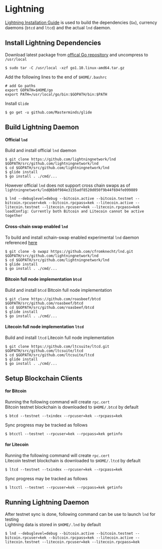 # Lightning
[Lightning Installation Guide](https://github.com/lightningnetwork/lnd/blob/master/docs/INSTALL.md) is used to build the dependencies (`Go`), currency daemons (`btcd` and `ltcd`) and the actual `lnd` daemon.  

## Install Lightning Dependencies
Download latest package from [offical Go repository](https://golang.org/dl/) and uncompress to `/usr/local`
```shell
$ sudo tar -C /usr/local -xzf go1.10.linux-amd64.tar.gz
```

Add the following lines to the end of `$HOME/.bashrc`
```shell
# add Go paths
export GOPATH=$HOME/go
export PATH=/usr/local/go/bin:$GOPATH/bin:$PATH
```

Install `Glide`
```shell
$ go get -u github.com/Masterminds/glide
```

## Build Lightning Daemon

#### Official `lnd`
Build and install official `lnd` daemon
```shell
$ git clone https://github.com/lightningnetwork/lnd $GOPATH/src/github.com/lightningnetwork/lnd
$ cd $GOPATH/src/github.com/lightningnetwork/lnd
$ glide install
$ go install . ./cmd/...
```

However official `lnd` does not support cross chain swaps as of `lightningnetwork/lnd@6b0f984e3155adf8520d050f9b44f694fe099889`
```shell
$ lnd --debuglevel=debug --bitcoin.active --bitcoin.testnet --bitcoin.rpcuser=kek --bitcoin.rpcpass=kek --litecoin.active --litecoin.testnet --litecoin.rpcuser=kek --litecoin.rpcpass=kek
loadConfig: Currently both Bitcoin and Litecoin cannot be active together
```

#### Cross-chain swap enabled `lnd`
To build and install xchain-swap enabled experimental `lnd` daemon referenced [here](https://blog.lightning.engineering/announcement/2017/11/16/ln-swap.html)
```shell
$ git clone -b swapz https://github.com/cfromknecht/lnd.git $GOPATH/src/github.com/lightningnetwork/lnd
$ cd $GOPATH/src/github.com/lightningnetwork/lnd
$ glide install
$ go install . ./cmd/...
```

#### Bitcoin full node implementation `btcd`
Build and install `btcd` Bitcoin full node implementation
```shell
$ git clone https://github.com/roasbeef/btcd $GOPATH/src/github.com/roasbeef/btcd
$ cd $GOPATH/src/github.com/roasbeef/btcd
$ glide install
$ go install . ./cmd/...
```

#### Litecoin full node implementation `ltcd`
Build and install `ltcd` Litecoin full node implementation
```shell
$ git clone https://github.com/ltcsuite/ltcd.git $GOPATH/src/github.com/ltcsuite/ltcd
$ cd $GOPATH/src/github.com/ltcsuite/ltcd
$ glide install
$ go install . ./cmd/...
```

## Setup Blockchain Clients

#### for Bitcoin
Running the following command will create `rpc.cert`  
Bitcoin testnet blockchain is downloaded to `$HOME/.btcd` by default
```shell
$ btcd --testnet --txindex --rpcuser=kek --rpcpass=kek
```

Sync progress may be tracked as follows
```shell
$ btcctl --testnet --rpcuser=kek --rpcpass=kek getinfo
```

#### for Litecoin
Running the following command will create `rpc.cert`  
Litecoin testnet blockchain is downloaded to `$HOME/.ltcd` by default
```shell
$ ltcd --testnet --txindex --rpcuser=kek --rpcpass=kek
```

Sync progress may be tracked as follows
```shell
$ ltcctl --testnet --rpcuser=kek --rpcpass=kek getinfo
```

## Running Lightning Daemon
After testnet sync is done, following command can be use to launch `lnd` for testing  
Lightning data is stored in `$HOME/.lnd` by default
```shell
$ lnd --debuglevel=debug --bitcoin.active --bitcoin.testnet --bitcoin.rpcuser=kek --bitcoin.rpcpass=kek --litecoin.active --litecoin.testnet --litecoin.rpcuser=kek --litecoin.rpcpass=kek
```
